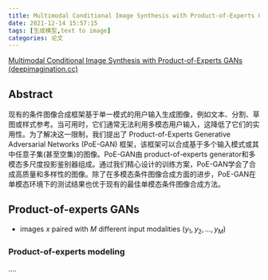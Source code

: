 ```yaml
---
title: Multimodal Conditional Image Synthesis with Product-of-Experts GANs
date: 2021-12-14 15:57:15
tags: [生成模型,text to image]
categories: 论文
---
```


[Multimodal Conditional Image Synthesis with Product-of-Experts GANs (deepimagination.cc)](https://deepimagination.cc/PoE-GAN/)

## Abstract

现有的条件图像合成框架基于单一模式的用户输入生成图像，例如文本、分割、草图或样式参考。当可用时，它们通常无法利用多模态用户输入，这降低了它们的实用性。为了解决这一限制，我们提出了 Product-of-Experts Generative Adversarial Networks (PoE-GAN) 框架，该框架可以合成基于多个输入模式或其中任意子集(甚至空集)的图像。PoE-GAN由 product-of-experts  generator和多模态多尺度投影鉴别器组成。通过我们精心设计的训练方案，PoE-GAN学会了合成高质量和多样性的图像。除了在多模态条件图像合成方面的进步，PoE-GAN在单模态环境下的测试结果也优于现有的最佳单模态条件图像合成方法。

## Product-of-experts GANs

- images $x$ paired with $M$ different input modalities $(y_1,y_2,...,y_M)$ 

### Product-of-experts modeling

....
